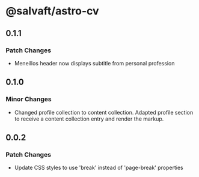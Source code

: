 # @salvaft/astro-cv

## 0.1.1

### Patch Changes

- Meneillos header now displays subtitle from personal profession

## 0.1.0

### Minor Changes

- Changed profile collection to content collection.
  Adapted profile section to receive a content collection entry and render the markup.

## 0.0.2

### Patch Changes

- Update CSS styles to use 'break' instead of 'page-break' properties
